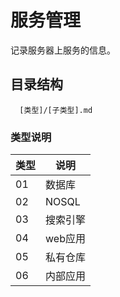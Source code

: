 # 服务管理

记录服务器上服务的信息。

## 目录结构

```
  [类型]/[子类型].md
```

### 类型说明

类型 | 说明
--   | --
01   | 数据库
02   | NOSQL
03   | 搜索引擎
04   | web应用
05   | 私有仓库
06	 | 内部应用
 